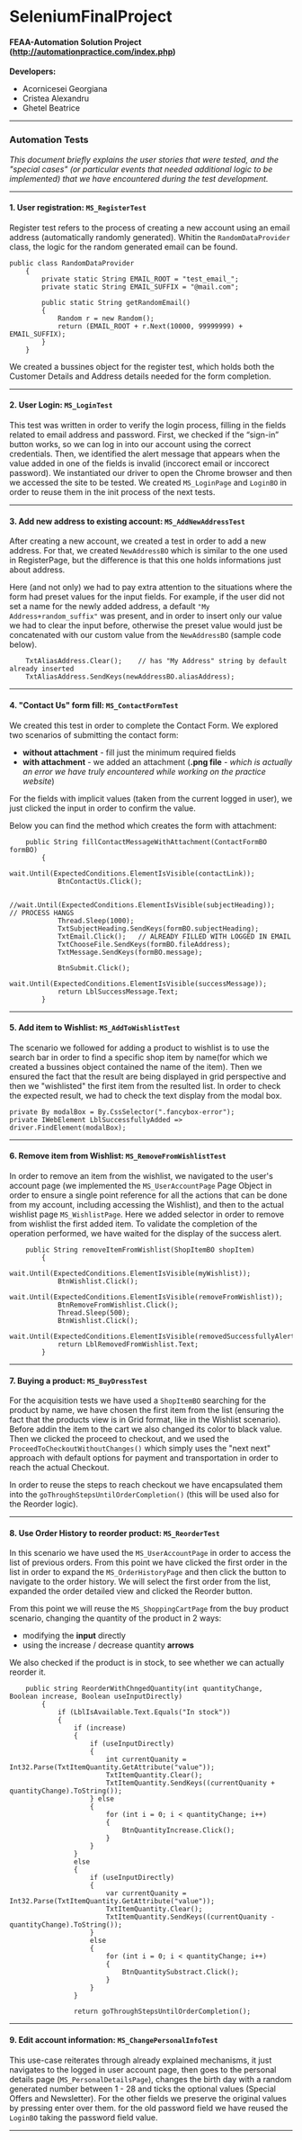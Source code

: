 # SeleniumFinalProject
#### FEAA-Automation Solution Project (http://automationpractice.com/index.php)

**Developers:**
* Acornicesei Georgiana
* Cristea Alexandru
* Ghetel Beatrice

**************************************************************

### Automation Tests

*This document briefly explains the user stories that were tested, and the "special cases" (or particular events that needed additional logic to be implemented) that we have encountered during the test development.*

**************************************************************

#### 1. User registration: `MS_RegisterTest`

Register test refers to the process of creating a new account using an email address (automatically randomly generated). Whitin the `RandomDataProvider` class, the logic for the random generated email can be found.
```
public class RandomDataProvider
    {
        private static String EMAIL_ROOT = "test_email_";
        private static String EMAIL_SUFFIX = "@mail.com";

        public static String getRandomEmail()
        {
            Random r = new Random();
            return (EMAIL_ROOT + r.Next(10000, 99999999) + EMAIL_SUFFIX);
        }
    }
 ```
 We created a bussines object for the register test, which holds both the Customer Details and Address details needed for the form completion.

**************************************************************

#### 2. User Login: `MS_LoginTest`

This test was written in order to verify the login process, filling in the fields related to email address and password. First, we checked if the “sign-in” button works, so we can log in into our account using the correct credentials. Then, we identified the alert message that appears when the value added in one of the fields is invalid (inccorect email or inccorect password).
We instantiated our driver to open the Chrome browser and then we accessed the site to be tested. 
We created `MS_LoginPage` and `LoginBO` in order to reuse them in the init process of the next tests.

**************************************************************

#### 3. Add new address to existing account: `MS_AddNewAddressTest`

After creating a new account, we created a test in order to add a new address. For that, we created `NewAddressBO` which is similar to the one used in RegisterPage, but the difference is that this one holds informations just about address.

Here (and not only) we had to pay extra attention to the situations where the form had preset values for the input fields. For example, if the user did not set a name for the newly added address, a default `"My Address+random_suffix"` was present, and in order to insert only our value we had to clear the input before, otherwise the preset value would just be concatenated with our custom value from the `NewAddressBO` (sample code below).

```
    TxtAliasAddress.Clear();    // has "My Address" string by default already inserted
    TxtAliasAddress.SendKeys(newAddressBO.aliasAddress);
```

**************************************************************

#### 4. "Contact Us" form fill: `MS_ContactFormTest`

We created this test in order to complete the Contact Form. We explored two scenarios of submitting the contact form:

* **without attachment** - fill just the minimum required fields 
* **with attachment** - we added an attachment (**.png file** - *which is actually an error we have truly encountered while working on the practice website*)

For the fields with implicit values (taken from the current logged in user), we just clicked the input in order to confirm the value.

Below you can find the method which creates the form with attachment:
```
    public String fillContactMessageWithAttachment(ContactFormBO formBO)
        {
            wait.Until(ExpectedConditions.ElementIsVisible(contactLink));
            BtnContactUs.Click();

            //wait.Until(ExpectedConditions.ElementIsVisible(subjectHeading));   // PROCESS HANGS
            Thread.Sleep(1000);
            TxtSubjectHeading.SendKeys(formBO.subjectHeading);
            TxtEmail.Click();   // ALREADY FILLED WITH LOGGED IN EMAIL
            TxtChooseFile.SendKeys(formBO.fileAddress);
            TxtMessage.SendKeys(formBO.message);

            BtnSubmit.Click();
            wait.Until(ExpectedConditions.ElementIsVisible(successMessage));
            return LblSuccessMessage.Text;
        }
   ```

**************************************************************

#### 5. Add item to Wishlist: `MS_AddToWishlistTest`

The scenario we followed for adding a product to wishlist is to use the search bar in order to find a specific shop item by name(for which we created a bussines object contained the name of the item). Then we ensured the fact that the result are being displayed in grid perspective and then we "wishlisted" the first item from the resulted list. In order to check the expected result, we had to check the text display from the modal box.
```
private By modalBox = By.CssSelector(".fancybox-error");
private IWebElement LblSuccessfullyAdded => driver.FindElement(modalBox);
 ```

**************************************************************

#### 6. Remove item from Wishlist: `MS_RemoveFromWishlistTest`

In order to remove an item from the wishlist, we navigated to the user's account page  (we implemented the `MS_UserAccountPage` Page Object in order to ensure a single point reference for all the actions that can be done from my account, including accessing the Wishlist), and then to the actual wishlist page `MS_WishlistPage`. Here we added selector in order to remove from wishlist the first added item. To validate the completion of the operation performed, we have waited for the display of the success alert.

```
    public String removeItemFromWishlist(ShopItemBO shopItem)
        {
            wait.Until(ExpectedConditions.ElementIsVisible(myWishlist));
            BtnWishlist.Click();
            wait.Until(ExpectedConditions.ElementIsVisible(removeFromWishlist));
            BtnRemoveFromWishlist.Click();
            Thread.Sleep(500);
            BtnWishlist.Click();
            wait.Until(ExpectedConditions.ElementIsVisible(removedSuccessfullyAlert));            
            return LblRemovedFromWishlist.Text;
        }
```

**************************************************************

#### 7. Buying a product: `MS_BuyDressTest`

For the acquisition tests we have used a `ShopItemBO` searching for the product by name, we have chosen the first item from the list (ensuring the fact that the products view is in Grid format, like in the Wishlist scenario). Before addin the item to the cart we also changed its color to black value. Then we clicked the proceed to checkout, and we used the `ProceedToCheckoutWithoutChanges()` which simply uses the "next next" approach with default options for payment and transportation in order to reach the actual Checkout.

In order to reuse the steps to reach checkout we have encapsulated them into the `goThroughStepsUntilOrderCompletion()` (this will be used also for the Reorder logic).


**************************************************************

#### 8. Use Order History to reorder product: `MS_ReorderTest`

In this scenario we have used the `MS_UserAccountPage` in order to access the list of previous orders. From this point we have clicked the first order in the list in order to expand the `MS_OrderHistoryPage` and then click the button to navigate to the order history. We will select the first order from the list, expanded the order detailed view and clicked the Reorder button.

From this point we will reuse the `MS_ShoppingCartPage` from the buy product scenario, changing the quantity of the product in 2 ways:

* modifying the **input** directly
* using the increase / decrease quantity **arrows**

We also checked if the product is in stock, to see whether we can actually reorder it.

```
    public string ReorderWithChngedQuantity(int quantityChange, Boolean increase, Boolean useInputDirectly)
        {
            if (LblIsAvailable.Text.Equals("In stock"))
            {
                if (increase)
                {
                    if (useInputDirectly)
                    {
                        int currentQuanity = Int32.Parse(TxtItemQuantity.GetAttribute("value"));
                        TxtItemQuantity.Clear();
                        TxtItemQuantity.SendKeys((currentQuanity + quantityChange).ToString());
                    } else
                    {
                        for (int i = 0; i < quantityChange; i++)
                        {
                            BtnQuantityIncrease.Click();
                        }
                    }
                }
                else
                {
                    if (useInputDirectly)
                    {
                        var currentQuanity = Int32.Parse(TxtItemQuantity.GetAttribute("value"));
                        TxtItemQuantity.Clear();
                        TxtItemQuantity.SendKeys((currentQuanity - quantityChange).ToString());
                    }
                    else
                    {
                        for (int i = 0; i < quantityChange; i++)
                        {
                            BtnQuantitySubstract.Click();
                        }
                    }
                }
                
                return goThroughStepsUntilOrderCompletion();
```



**************************************************************

#### 9. Edit account information: `MS_ChangePersonalInfoTest`

This use-case reiterates through already explained mechanisms, it just navigates to the logged in user account page, then goes to the personal details page (`MS_PersonalDetailsPage`), changes the birth day with a random generated number between 1 - 28 and ticks the optional values (Special Offers and Newsletter). For the other fields we preserve the original values by pressing enter over them. for the old password field we have reused the `LoginBO` taking the password field value.


**************************************************************

